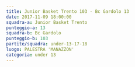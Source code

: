 ```yaml
---
title: Junior Basket Trento 103 - Bc Gardolo 13
date: 2017-11-09 18:00:00
squadra-a: Junior Basket Trento
punteggio-a: 13
squadra-b: Bc Gardolo
punteggio-b: 103
partite/squadra: under-13-17-18
luogo: PALESTRA 'MANAZZON'
categoria: under 13
---
```


